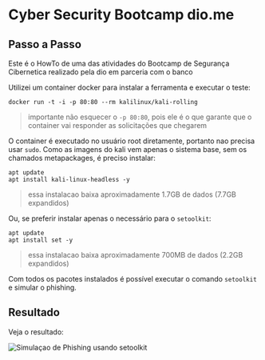 # Cyber Security Bootcamp dio.me

## Passo a Passo
Este é o HowTo de uma das atividades do Bootcamp de Segurança Cibernetica realizado pela dio em parceria com o banco

Utilizei um container docker para instalar a ferramenta e executar o teste:
```
docker run -t -i -p 80:80 --rm kalilinux/kali-rolling 
```
> importante não esquecer o ``` -p 80:80 ```, pois ele é o que garante que o container vai responder as solicitações que chegarem

 O container é executado no usuário root diretamente, portanto nao precisa usar ```sudo```. Como as imagens do kali vem apenas o sistema base, sem os chamados metapackages, é preciso instalar:

```
apt update
apt install kali-linux-headless -y  
```
> essa instalacao baixa aproximadamente 1.7GB de dados (7.7GB expandidos)

Ou, se preferir instalar apenas o necessário para o ```setoolkit```:
```
apt update
apt install set -y
```
> essa instalacao baixa aproximadamente 700MB de dados (2.2GB expandidos)


Com todos os pacotes instalados é possível executar o comando ```setoolkit``` e simular o phishing. 

## Resultado
Veja o resultado:

![Simulaçao de Phishing usando setoolkit](https://github.com/user-attachments/assets/42da59b6-bf1b-48fa-afd6-a3d511844b79)
